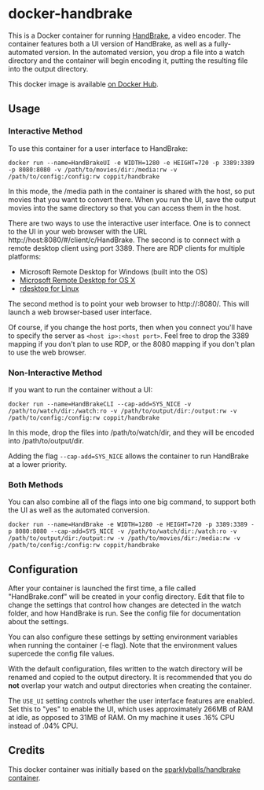 # docker-handbrake

This is a Docker container for running [HandBrake](https://handbrake.fr/), a video encoder. The container features both a UI version of HandBrake, as well as a fully-automated version. In the automated version, you drop a file into a watch directory and the container will begin encoding it, putting the resulting file into the output directory.

This docker image is available [on Docker Hub](https://hub.docker.com/r/coppit/handbrake/).

## Usage

### Interactive Method

To use this container for a user interface to HandBrake:

`docker run --name=HandBrakeUI -e WIDTH=1280 -e HEIGHT=720 -p 3389:3389 -p 8080:8080 -v /path/to/movies/dir:/media:rw -v /path/to/config:/config:rw coppit/handbrake`

In this mode, the /media path in the container is shared with the host, so put movies that you want to convert there. When you run the UI, save the output movies into the same directory so that you can access them in the host.

There are two ways to use the interactive user interface. One is to connect to the UI in your web browser with the URL http://host:8080/#/client/c/HandBrake. The second is to connect with a remote desktop client using port 3389. There are RDP clients for multiple platforms:

* Microsoft Remote Desktop for Windows (built into the OS)
* [Microsoft Remote Desktop for OS X](https://itunes.apple.com/us/app/microsoft-remote-desktop/id715768417?mt=12)
* [rdesktop for Linux](http://www.rdesktop.org/)

The second method is to point your web browser to http://<your docker host>:8080/. This will launch a web browser-based user interface.

Of course, if you change the host ports, then when you connect you'll have to specify the server as `<host ip>:<host port>`. Feel free to drop the 3389 mapping if you don't plan to use RDP, or the 8080 mapping if you don't plan to use the web browser.  

### Non-Interactive Method

If you want to run the container without a UI:

`docker run --name=HandBrakeCLI --cap-add=SYS_NICE -v /path/to/watch/dir:/watch:ro -v /path/to/output/dir:/output:rw -v /path/to/config:/config:rw coppit/handbrake`

In this mode, drop the files into /path/to/watch/dir, and they will be encoded into /path/to/output/dir.

Adding the flag `--cap-add=SYS_NICE` allows the container to run HandBrake at a lower priority.

### Both Methods

You can also combine all of the flags into one big command, to support both the UI as well as the automated conversion.

`docker run --name=HandBrake -e WIDTH=1280 -e HEIGHT=720 -p 3389:3389 -p 8080:8080 --cap-add=SYS_NICE -v /path/to/watch/dir:/watch:ro -v /path/to/output/dir:/output:rw -v /path/to/movies/dir:/media:rw -v /path/to/config:/config:rw coppit/handbrake`

## Configuration

After your container is launched the first time, a file called "HandBrake.conf" will be created in your config directory. Edit that file to change the settings that control how changes are detected in the watch folder, and how HandBrake is run. See the config file for documentation about the settings.

You can also configure these settings by setting environment variables when running the container (-e flag). Note that the environment values supercede the config file values.

With the default configuration, files written to the watch directory will be renamed and copied to the output directory. It is recommended that you do **not** overlap your watch and output directories when creating the container.

The `USE_UI` setting controls whether the user interface features are enabled. Set this to "yes" to enable the UI, which uses approximately 266MB of RAM at idle, as opposed to 31MB of RAM. On my machine it uses .16% CPU instead of .04% CPU.

## Credits

This docker container was initially based on the [sparklyballs/handbrake container](https://github.com/sparklyballs/desktop-dockers).
